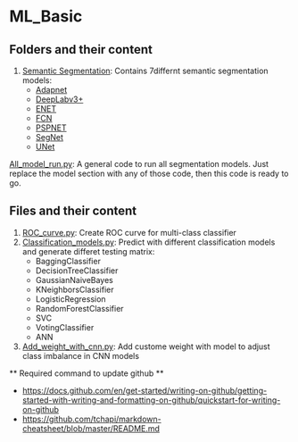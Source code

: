 # ML_Basic #
## Folders and their content ##
1. [Semantic Segmentation](https://github.com/awal-ahmed/Machine-Learning-Basic/tree/main/Semantic%20Segmentation): Contains 7differnt semantic segmentation models:
    * [Adapnet](https://github.com/awal-ahmed/Machine-Learning-Basic/blob/main/Semantic%20Segmentation/Adapnet.py)
    * [DeepLabv3+](https://github.com/awal-ahmed/Machine-Learning-Basic/blob/main/Semantic%20Segmentation/DeepLabv3%2B.py)
    * [ENET](https://github.com/awal-ahmed/Machine-Learning-Basic/blob/main/Semantic%20Segmentation/ENET.py)
    * [FCN](https://github.com/awal-ahmed/Machine-Learning-Basic/blob/main/Semantic%20Segmentation/FCN.py)
    * [PSPNET](https://github.com/awal-ahmed/Machine-Learning-Basic/blob/main/Semantic%20Segmentation/PSPNET.py)
    * [SegNet](https://github.com/awal-ahmed/Machine-Learning-Basic/blob/main/Semantic%20Segmentation/SegNet.py)
    * [UNet](https://github.com/awal-ahmed/Machine-Learning-Basic/blob/main/Semantic%20Segmentation/Unet.py)

[All_model_run.py](https://github.com/awal-ahmed/Machine-Learning-Basic/blob/main/Semantic%20Segmentation/All_model_run.py): A general code to run all segmentation models. Just replace the model section with any of those code, then this code is ready to go.
## Files and their content ##
1. [ROC_curve.py](https://github.com/awal-ahmed/ML_Basic/blob/main/ROC_curve.py): Create ROC curve for multi-class classifier
2. [Classification_models.py](https://github.com/awal-ahmed/Machine-Learning-Basic/blob/main/Classification_models.py): Predict with different classification models and generate differet testing matrix:
   * BaggingClassifier
   * DecisionTreeClassifier
   * GaussianNaiveBayes
   * KNeighborsClassifier
   * LogisticRegression
   * RandomForestClassifier
   * SVC
   * VotingClassifier
   * ANN
3. [Add_weight_with_cnn.py](https://github.com/awal-ahmed/Machine-Learning-Basic/blob/main/Add_weight_with_cnn.py): Add custome weight with model to adjust class imbalance in CNN models


** Required command to update github **
* https://docs.github.com/en/get-started/writing-on-github/getting-started-with-writing-and-formatting-on-github/quickstart-for-writing-on-github
* https://github.com/tchapi/markdown-cheatsheet/blob/master/README.md
